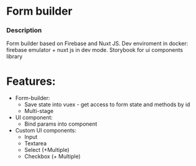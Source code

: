 # Form builder
### Description
Form builder based on Firebase and Nuxt JS. Dev enviroment in docker: firebase emulator + nuxt js in dev mode.
Storybook for ui components library

# Features:
 - Form-builder:
    - Save state into vuex - get access to form state and methods by id
    - Multi-stage
- UI component:
    - Bind params into component
- Custom UI components:
    - Input
    - Textarea
    - Select (+Multiple)
    - Checkbox (+ Multiple)